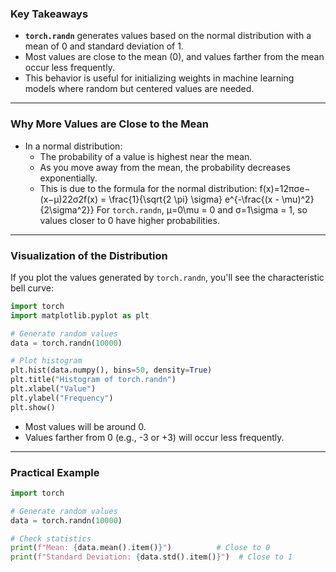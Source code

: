 ### **Key Takeaways**

- **`torch.randn`** generates values based on the normal distribution with a mean of 0 and standard deviation of 1.
- Most values are close to the mean (0), and values farther from the mean occur less frequently.
- This behavior is useful for initializing weights in machine learning models where random but centered values are needed.

---

### Why More Values are Close to the Mean

- In a normal distribution:
    - The probability of a value is highest near the mean.
    - As you move away from the mean, the probability decreases exponentially.
    - This is due to the formula for the normal distribution: f(x)=12πσe−(x−μ)22σ2f(x) = \frac{1}{\sqrt{2 \pi} \sigma} e^{-\frac{(x - \mu)^2}{2\sigma^2}} For `torch.randn`, μ=0\mu = 0 and σ=1\sigma = 1, so values closer to 0 have higher probabilities.

---

### Visualization of the Distribution

If you plot the values generated by `torch.randn`, you'll see the characteristic bell curve:

```python
import torch
import matplotlib.pyplot as plt

# Generate random values
data = torch.randn(10000)

# Plot histogram
plt.hist(data.numpy(), bins=50, density=True)
plt.title("Histogram of torch.randn")
plt.xlabel("Value")
plt.ylabel("Frequency")
plt.show()
```

- Most values will be around 0.
- Values farther from 0 (e.g., -3 or +3) will occur less frequently.

---

### Practical Example

```python
import torch

# Generate random values
data = torch.randn(10000)

# Check statistics
print(f"Mean: {data.mean().item()}")          # Close to 0
print(f"Standard Deviation: {data.std().item()}")  # Close to 1
```

